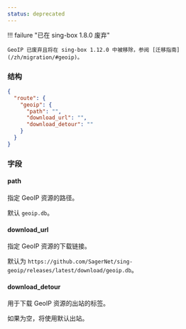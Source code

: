 ```yaml
---
status: deprecated
---
```


!!! failure "已在 sing-box 1.8.0 废弃"

    GeoIP 已废弃且将在 sing-box 1.12.0 中被移除，参阅 [迁移指南](/zh/migration/#geoip)。

### 结构

```json
{
  "route": {
    "geoip": {
      "path": "",
      "download_url": "",
      "download_detour": ""
    }
  }
}
```

### 字段

#### path

指定 GeoIP 资源的路径。

默认 `geoip.db`。

#### download_url

指定 GeoIP 资源的下载链接。

默认为 `https://github.com/SagerNet/sing-geoip/releases/latest/download/geoip.db`。

#### download_detour

用于下载 GeoIP 资源的出站的标签。

如果为空，将使用默认出站。